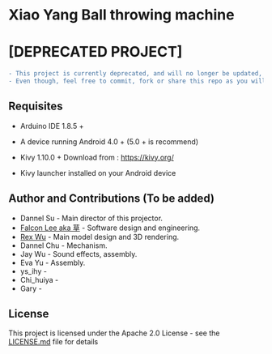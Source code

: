 # Xiao Yang Ball throwing machine

# \[DEPRECATED PROJECT\]
```diff
- This project is currently deprecated, and will no longer be updated, maintenance by myself.
- Even though, feel free to commit, fork or share this repo as you will follow the license
```

## Requisites

* Arduino IDE 1.8.5 +

*  A device running Android 4.0 + (5.0 + is recommend)
*  Kivy 1.10.0 + Download from : https://kivy.org/
*  Kivy launcher installed on your Android device

## Author and Contributions (To be added)

* Dannel Su - Main director of this projector.
* [Falcon Lee aka 草](https://github.com/FalconLee1011) - Software design and engineering.
* [Rex Wu](https://github.com/MadRex2000) - Main model design and 3D rendering.
* Dannel Chu - Mechanism.
* Jay Wu - Sound effects, assembly.
* Eva Yu - Assembly.
* ys_ihy -
* Chi_huiya -
* Gary -


## License

This project is licensed under the Apache 2.0 License - see the [LICENSE.md](LICENSE.md) file for details
